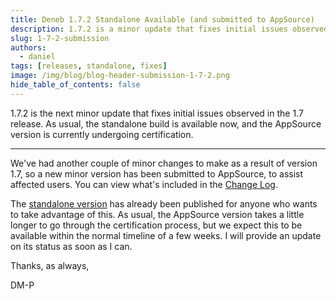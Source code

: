 ```yaml
---
title: Deneb 1.7.2 Standalone Available (and submitted to AppSource)
description: 1.7.2 is a minor update that fixes initial issues observed in the 1.7 release. The standalone build is available now, and the AppSource version is currently undergoing certification.
slug: 1-7-2-submission
authors:
  - daniel
tags: [releases, standalone, fixes]
image: /img/blog/blog-header-submission-1-7-2.png
hide_table_of_contents: false
---
```


1.7.2 is the next minor update that fixes initial issues observed in the 1.7 release. As usual, the standalone build is available now, and the AppSource version is currently undergoing certification.

<!-- truncate -->

---

We've had another couple of minor changes to make as a result of version 1.7, so a new minor version has been submitted to AppSource, to assist affected users. You can view what's included in the [Change Log](/changelog).

The [standalone version](/getting-started#standalone-version) has already been published for anyone who wants to take advantage of this. As usual, the AppSource version takes a little longer to go through the certification process, but we expect this to be available within the normal timeline of a few weeks. I will provide an update on its status as soon as I can.

Thanks, as always,

DM-P
